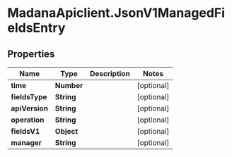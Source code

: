 # MadanaApiclient.JsonV1ManagedFieldsEntry

## Properties

Name | Type | Description | Notes
------------ | ------------- | ------------- | -------------
**time** | **Number** |  | [optional] 
**fieldsType** | **String** |  | [optional] 
**apiVersion** | **String** |  | [optional] 
**operation** | **String** |  | [optional] 
**fieldsV1** | **Object** |  | [optional] 
**manager** | **String** |  | [optional] 


